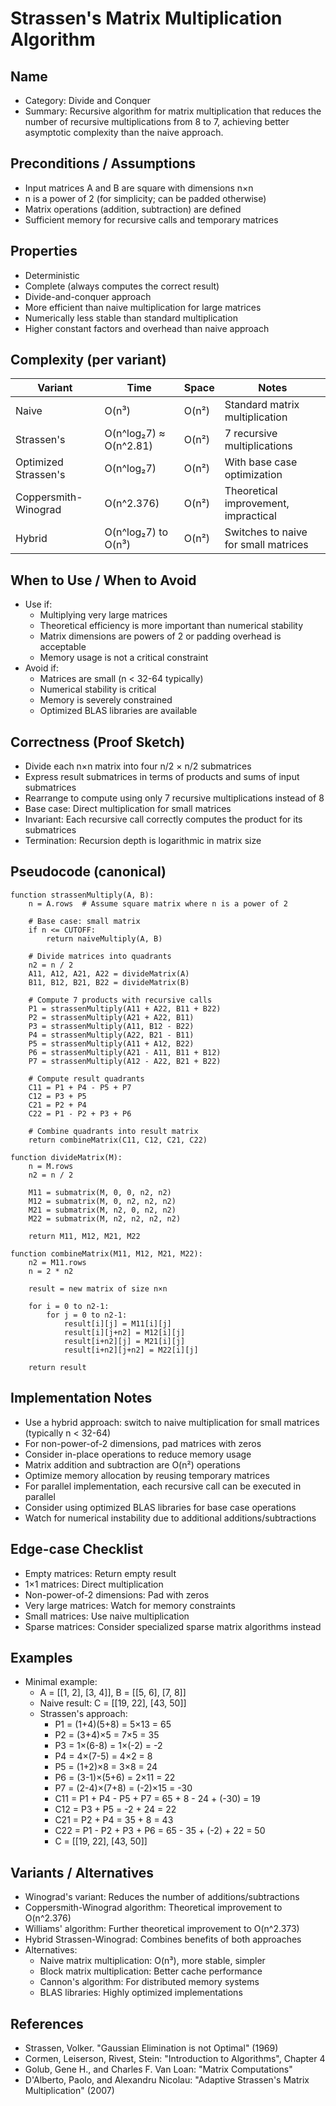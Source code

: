 # Strassen's Matrix Multiplication Algorithm

## Name
- Category: Divide and Conquer
- Summary: Recursive algorithm for matrix multiplication that reduces the number of recursive multiplications from 8 to 7, achieving better asymptotic complexity than the naive approach.

## Preconditions / Assumptions
- Input matrices A and B are square with dimensions n×n
- n is a power of 2 (for simplicity; can be padded otherwise)
- Matrix operations (addition, subtraction) are defined
- Sufficient memory for recursive calls and temporary matrices

## Properties
- Deterministic
- Complete (always computes the correct result)
- Divide-and-conquer approach
- More efficient than naive multiplication for large matrices
- Numerically less stable than standard multiplication
- Higher constant factors and overhead than naive approach

## Complexity (per variant)
| Variant | Time | Space | Notes |
|---|---|---|---|
| Naive | O(n³) | O(n²) | Standard matrix multiplication |
| Strassen's | O(n^log₂7) ≈ O(n^2.81) | O(n²) | 7 recursive multiplications |
| Optimized Strassen's | O(n^log₂7) | O(n²) | With base case optimization |
| Coppersmith-Winograd | O(n^2.376) | O(n²) | Theoretical improvement, impractical |
| Hybrid | O(n^log₂7) to O(n³) | O(n²) | Switches to naive for small matrices |

## When to Use / When to Avoid
- Use if:
  - Multiplying very large matrices
  - Theoretical efficiency is more important than numerical stability
  - Matrix dimensions are powers of 2 or padding overhead is acceptable
  - Memory usage is not a critical constraint
- Avoid if:
  - Matrices are small (n < 32-64 typically)
  - Numerical stability is critical
  - Memory is severely constrained
  - Optimized BLAS libraries are available

## Correctness (Proof Sketch)
- Divide each n×n matrix into four n/2 × n/2 submatrices
- Express result submatrices in terms of products and sums of input submatrices
- Rearrange to compute using only 7 recursive multiplications instead of 8
- Base case: Direct multiplication for small matrices
- Invariant: Each recursive call correctly computes the product for its submatrices
- Termination: Recursion depth is logarithmic in matrix size

## Pseudocode (canonical)
```pseudo
function strassenMultiply(A, B):
    n = A.rows  # Assume square matrix where n is a power of 2
    
    # Base case: small matrix
    if n <= CUTOFF:
        return naiveMultiply(A, B)
    
    # Divide matrices into quadrants
    n2 = n / 2
    A11, A12, A21, A22 = divideMatrix(A)
    B11, B12, B21, B22 = divideMatrix(B)
    
    # Compute 7 products with recursive calls
    P1 = strassenMultiply(A11 + A22, B11 + B22)
    P2 = strassenMultiply(A21 + A22, B11)
    P3 = strassenMultiply(A11, B12 - B22)
    P4 = strassenMultiply(A22, B21 - B11)
    P5 = strassenMultiply(A11 + A12, B22)
    P6 = strassenMultiply(A21 - A11, B11 + B12)
    P7 = strassenMultiply(A12 - A22, B21 + B22)
    
    # Compute result quadrants
    C11 = P1 + P4 - P5 + P7
    C12 = P3 + P5
    C21 = P2 + P4
    C22 = P1 - P2 + P3 + P6
    
    # Combine quadrants into result matrix
    return combineMatrix(C11, C12, C21, C22)

function divideMatrix(M):
    n = M.rows
    n2 = n / 2
    
    M11 = submatrix(M, 0, 0, n2, n2)
    M12 = submatrix(M, 0, n2, n2, n2)
    M21 = submatrix(M, n2, 0, n2, n2)
    M22 = submatrix(M, n2, n2, n2, n2)
    
    return M11, M12, M21, M22

function combineMatrix(M11, M12, M21, M22):
    n2 = M11.rows
    n = 2 * n2
    
    result = new matrix of size n×n
    
    for i = 0 to n2-1:
        for j = 0 to n2-1:
            result[i][j] = M11[i][j]
            result[i][j+n2] = M12[i][j]
            result[i+n2][j] = M21[i][j]
            result[i+n2][j+n2] = M22[i][j]
    
    return result
```

## Implementation Notes
- Use a hybrid approach: switch to naive multiplication for small matrices (typically n < 32-64)
- For non-power-of-2 dimensions, pad matrices with zeros
- Consider in-place operations to reduce memory usage
- Matrix addition and subtraction are O(n²) operations
- Optimize memory allocation by reusing temporary matrices
- For parallel implementation, each recursive call can be executed in parallel
- Consider using optimized BLAS libraries for base case operations
- Watch for numerical instability due to additional additions/subtractions

## Edge-case Checklist
- Empty matrices: Return empty result
- 1×1 matrices: Direct multiplication
- Non-power-of-2 dimensions: Pad with zeros
- Very large matrices: Watch for memory constraints
- Small matrices: Use naive multiplication
- Sparse matrices: Consider specialized sparse matrix algorithms instead

## Examples
- Minimal example:
  - A = [[1, 2], [3, 4]], B = [[5, 6], [7, 8]]
  - Naive result: C = [[19, 22], [43, 50]]
  - Strassen's approach:
    - P1 = (1+4)(5+8) = 5×13 = 65
    - P2 = (3+4)×5 = 7×5 = 35
    - P3 = 1×(6-8) = 1×(-2) = -2
    - P4 = 4×(7-5) = 4×2 = 8
    - P5 = (1+2)×8 = 3×8 = 24
    - P6 = (3-1)×(5+6) = 2×11 = 22
    - P7 = (2-4)×(7+8) = (-2)×15 = -30
    - C11 = P1 + P4 - P5 + P7 = 65 + 8 - 24 + (-30) = 19
    - C12 = P3 + P5 = -2 + 24 = 22
    - C21 = P2 + P4 = 35 + 8 = 43
    - C22 = P1 - P2 + P3 + P6 = 65 - 35 + (-2) + 22 = 50
    - C = [[19, 22], [43, 50]]

## Variants / Alternatives
- Winograd's variant: Reduces the number of additions/subtractions
- Coppersmith-Winograd algorithm: Theoretical improvement to O(n^2.376)
- Williams' algorithm: Further theoretical improvement to O(n^2.373)
- Hybrid Strassen-Winograd: Combines benefits of both approaches
- Alternatives:
  - Naive matrix multiplication: O(n³), more stable, simpler
  - Block matrix multiplication: Better cache performance
  - Cannon's algorithm: For distributed memory systems
  - BLAS libraries: Highly optimized implementations

## References
- Strassen, Volker. "Gaussian Elimination is not Optimal" (1969)
- Cormen, Leiserson, Rivest, Stein: "Introduction to Algorithms", Chapter 4
- Golub, Gene H., and Charles F. Van Loan: "Matrix Computations"
- D'Alberto, Paolo, and Alexandru Nicolau: "Adaptive Strassen's Matrix Multiplication" (2007) 